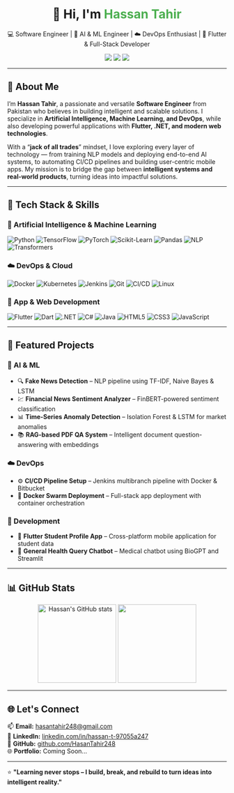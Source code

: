 <!-- Profile Header -->
<h1 align="center">👋 Hi, I'm <span style="color:#4CAF50;">Hassan Tahir</span></h1>

<p align="center">
  💻 Software Engineer | 🤖 AI & ML Engineer | ☁️ DevOps Enthusiast | 📱 Flutter & Full-Stack Developer  
</p>

<p align="center">
  <a href="https://www.linkedin.com/in/hassan-t-97055a247/"><img src="https://img.shields.io/badge/LinkedIn-0077B5?style=for-the-badge&logo=linkedin&logoColor=white"/></a>
  <a href="mailto:hasantahir248@gmail.com"><img src="https://img.shields.io/badge/Email-D14836?style=for-the-badge&logo=gmail&logoColor=white"/></a>
  <a href="https://github.com/HasanTahir248"><img src="https://img.shields.io/badge/GitHub-100000?style=for-the-badge&logo=github&logoColor=white"/></a>
</p>

---

## 🧠 About Me

I’m **Hassan Tahir**, a passionate and versatile **Software Engineer** from Pakistan who believes in building intelligent and scalable solutions. I specialize in **Artificial Intelligence, Machine Learning, and DevOps**, while also developing powerful applications with **Flutter, .NET, and modern web technologies**.  

With a “**jack of all trades**” mindset, I love exploring every layer of technology — from training NLP models and deploying end-to-end AI systems, to automating CI/CD pipelines and building user-centric mobile apps. My mission is to bridge the gap between **intelligent systems and real-world products**, turning ideas into impactful solutions.

---

## 🚀 Tech Stack & Skills

### 🧠 Artificial Intelligence & Machine Learning
![Python](https://img.shields.io/badge/Python-3776AB?style=for-the-badge&logo=python&logoColor=white)
![TensorFlow](https://img.shields.io/badge/TensorFlow-FF6F00?style=for-the-badge&logo=tensorflow&logoColor=white)
![PyTorch](https://img.shields.io/badge/PyTorch-EE4C2C?style=for-the-badge&logo=pytorch&logoColor=white)
![Scikit-Learn](https://img.shields.io/badge/Scikit--Learn-F7931E?style=for-the-badge&logo=scikitlearn&logoColor=white)
![Pandas](https://img.shields.io/badge/Pandas-150458?style=for-the-badge&logo=pandas&logoColor=white)
![NLP](https://img.shields.io/badge/NLP-5E5E5E?style=for-the-badge&logo=natural-language-processing&logoColor=white)
![Transformers](https://img.shields.io/badge/HuggingFace-FFD21E?style=for-the-badge&logo=huggingface&logoColor=black)

### ☁️ DevOps & Cloud
![Docker](https://img.shields.io/badge/Docker-2496ED?style=for-the-badge&logo=docker&logoColor=white)
![Kubernetes](https://img.shields.io/badge/Kubernetes-326CE5?style=for-the-badge&logo=kubernetes&logoColor=white)
![Jenkins](https://img.shields.io/badge/Jenkins-D24939?style=for-the-badge&logo=jenkins&logoColor=white)
![Git](https://img.shields.io/badge/Git-F05032?style=for-the-badge&logo=git&logoColor=white)
![CI/CD](https://img.shields.io/badge/CI%2FCD-2088FF?style=for-the-badge&logo=github-actions&logoColor=white)
![Linux](https://img.shields.io/badge/Linux-FCC624?style=for-the-badge&logo=linux&logoColor=black)

### 📱 App & Web Development
![Flutter](https://img.shields.io/badge/Flutter-02569B?style=for-the-badge&logo=flutter&logoColor=white)
![Dart](https://img.shields.io/badge/Dart-0175C2?style=for-the-badge&logo=dart&logoColor=white)
![.NET](https://img.shields.io/badge/.NET-512BD4?style=for-the-badge&logo=dotnet&logoColor=white)
![C#](https://img.shields.io/badge/C%23-239120?style=for-the-badge&logo=c-sharp&logoColor=white)
![Java](https://img.shields.io/badge/Java-007396?style=for-the-badge&logo=java&logoColor=white)
![HTML5](https://img.shields.io/badge/HTML5-E34F26?style=for-the-badge&logo=html5&logoColor=white)
![CSS3](https://img.shields.io/badge/CSS3-1572B6?style=for-the-badge&logo=css3&logoColor=white)
![JavaScript](https://img.shields.io/badge/JavaScript-F7DF1E?style=for-the-badge&logo=javascript&logoColor=black)

---

## 📁 Featured Projects

### 🧠 AI & ML
- 🔍 **Fake News Detection** – NLP pipeline using TF-IDF, Naive Bayes & LSTM  
- 💹 **Financial News Sentiment Analyzer** – FinBERT-powered sentiment classification  
- 📊 **Time-Series Anomaly Detection** – Isolation Forest & LSTM for market anomalies  
- 📚 **RAG-based PDF QA System** – Intelligent document question-answering with embeddings

### ☁️ DevOps
- ⚙️ **CI/CD Pipeline Setup** – Jenkins multibranch pipeline with Docker & Bitbucket  
- 🐳 **Docker Swarm Deployment** – Full-stack app deployment with container orchestration

### 📱 Development
- 📱 **Flutter Student Profile App** – Cross-platform mobile application for student data  
- 🧠 **General Health Query Chatbot** – Medical chatbot using BioGPT and Streamlit

---

## 📊 GitHub Stats

<p align="center">
  <img src="https://github-readme-stats.vercel.app/api?username=HasanTahir248&show_icons=true&theme=radical" alt="Hassan's GitHub stats" height="180px"/>
  <img src="https://github-readme-stats.vercel.app/api/top-langs/?username=HasanTahir248&layout=compact&theme=radical" height="180px"/>
</p>

---

## 🌐 Let's Connect

📫 **Email:** [hasantahir248@gmail.com](mailto:hasantahir248@gmail.com)  
💼 **LinkedIn:** [linkedin.com/in/hassan-t-97055a247](https://www.linkedin.com/in/hassan-t-97055a247/)  
🐙 **GitHub:** [github.com/HasanTahir248](https://github.com/HasanTahir248)  
🌐 **Portfolio:** Coming Soon...

---

⭐ **"Learning never stops – I build, break, and rebuild to turn ideas into intelligent reality."**  
